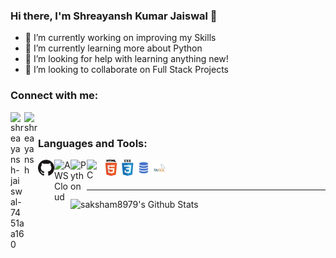 ### Hi there, I'm Shreayansh Kumar Jaiswal 👋

<!--
**shreayansh/shreayansh** is a ✨ _special_ ✨ repository because its `README.md` (this file) appears on your GitHub profile.
-->

- 🔭 I’m currently working on improving my Skills
- 🌱 I’m currently learning more about Python
- 🤔 I’m looking for help with learning anything new!
- 👯 I’m looking to collaborate on Full Stack Projects
<!-- - ⚡ Fun fact: ... -->

### Connect with me:

<a href="https://www.linkedin.com/in/shreayansh-jaiswal-7451aa160/" target="_blank">
  <img align="left" alt="shreayansh-jaiswal-7451aa160" | Linkedin" title="LinkedIn" width="22px" src="https://cdn.jsdelivr.net/npm/simple-icons@v3/icons/linkedin.svg"> 
</a>
                                                                                                                                      
<a href="https://www.hackerrank.com/shreayansh" target="_blank">
  <img align="left" alt="shreayansh" | HackerRank" title="HackerRank" width="22px" src="https://cdn.jsdelivr.net/npm/simple-icons@v3/icons/hackerrank.svg"> 
</a>

<br />

### Languages and Tools:

<img align="left" alt="GitHub" title="Github" width="26px" src="https://raw.githubusercontent.com/github/explore/78df643247d429f6cc873026c0622819ad797942/topics/github/github.png" />

<img align="left" alt="AWS Cloud" title="AWS Cloud" width="26px" src="https://p.kindpng.com/picc/s/152-1522129_how-to-manage-and-automate-aws-ebs-snapshots.png" />

<img align="left" alt="Python" title="Pyhton" width="26px" src="https://img.icons8.com/color/48/000000/python.png" />

<img align="left" alt="C" title="C" width="26px" src="https://f0.pngfuel.com/png/120/705/c-logo-png-clip-art.png"/>

<img align="left" alt="HTML5" title="HTML5" width="26px" src="https://raw.githubusercontent.com/github/explore/80688e429a7d4ef2fca1e82350fe8e3517d3494d/topics/html/html.png" />

<img align="left" alt="CSS3" title="CSS3" width="26px" src="https://raw.githubusercontent.com/github/explore/80688e429a7d4ef2fca1e82350fe8e3517d3494d/topics/css/css.png" />

<img align="left" alt="SQL" title="SQL" width="26px" src="https://raw.githubusercontent.com/github/explore/80688e429a7d4ef2fca1e82350fe8e3517d3494d/topics/sql/sql.png" />

<img align="left" alt="MySQL" title="MySQL" width="26px" src="https://raw.githubusercontent.com/github/explore/80688e429a7d4ef2fca1e82350fe8e3517d3494d/topics/mysql/mysql.png" />

<br /><br />

---
<img align="left" alt="saksham8979's Github Stats" src="https://github-readme-stats.vercel.app/api?username=shreayansh&show_icons=true&hide_border=true&count_private=true&hide=prs,issues&theme=gruvbox" />
